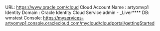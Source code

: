 URL: https://www.oracle.com/cloud
Cloud Account Name : artyomvp1
Identity Domain : Oracle Identity Cloud Service
admin - _Liver****
DB: wmstest
Console: https://myservices-artyomvp1.console.oraclecloud.com/mycloud/cloudportal/gettingStarted
